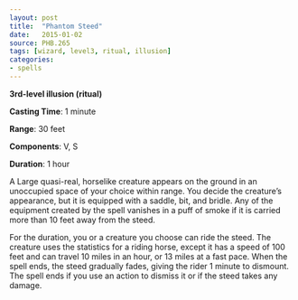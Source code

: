 ```yaml
---
layout: post
title:  "Phantom Steed"
date:   2015-01-02
source: PHB.265
tags: [wizard, level3, ritual, illusion]
categories:
- spells
---
```


**3rd-level illusion (ritual)**

**Casting Time**: 1 minute

**Range**: 30 feet

**Components**: V, S

**Duration**: 1 hour

A Large quasi-real, horselike creature appears on the ground in an unoccupied space of your choice within range. You decide the creature’s appearance, but it is equipped with a saddle, bit, and bridle. Any of the equipment created by the spell vanishes in a puff of smoke if it is carried more than 10 feet away from the steed.

For the duration, you or a creature you choose can ride the steed. The creature uses the statistics for a riding horse, except it has a speed of 100 feet and can travel 10 miles in an hour, or 13 miles at a fast pace. When the spell ends, the steed gradually fades, giving the rider 1 minute to dismount. The spell ends if you use an action to dismiss it or if the steed takes any damage.
